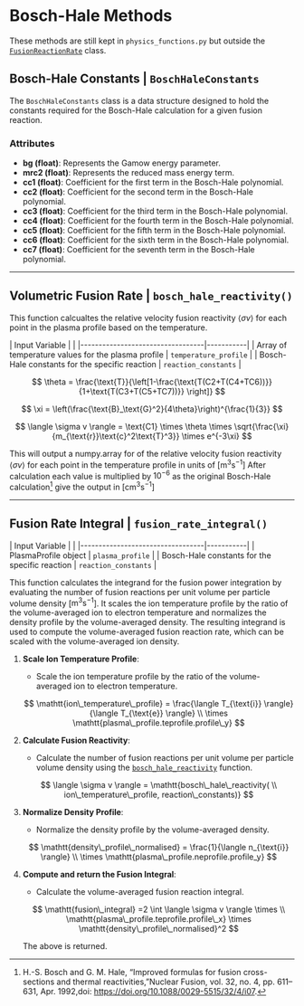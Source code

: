 # Bosch-Hale Methods

These methods are still kept in `physics_functions.py` but outside the [`FusionReactionRate`](plasma_reactions.md) class.

## Bosch-Hale Constants | `BoschHaleConstants`

The `BoschHaleConstants` class is a data structure designed to hold the constants required for the Bosch-Hale calculation for a given fusion reaction.

### Attributes

- **bg (float)**: Represents the Gamow energy parameter.
- **mrc2 (float)**: Represents the reduced mass energy term.
- **cc1 (float)**: Coefficient for the first term in the Bosch-Hale polynomial.
- **cc2 (float)**: Coefficient for the second term in the Bosch-Hale polynomial.
- **cc3 (float)**: Coefficient for the third term in the Bosch-Hale polynomial.
- **cc4 (float)**: Coefficient for the fourth term in the Bosch-Hale polynomial.
- **cc5 (float)**: Coefficient for the fifth term in the Bosch-Hale polynomial.
- **cc6 (float)**: Coefficient for the sixth term in the Bosch-Hale polynomial.
- **cc7 (float)**: Coefficient for the seventh term in the Bosch-Hale polynomial.

--------------------------

## Volumetric Fusion Rate | `bosch_hale_reactivity()`

This function calcualtes the relative velocity fusion reactivity $\langle \sigma v \rangle$ for each point in the plasma profile based on the temperature.

 |  Input Variable             |    |
    |----------------------------------|-----------|
    | Array of temperature values for the plasma profile            | `temperature_profile`  |
    | Bosch-Hale constants for the specific reaction                   | `reaction_constants`  |

$$
\theta = \frac{\text{T}}{\left[1-\frac{\text{T(C2+T(C4+TC6))}}{1+\text{T(C3+T(C5+TC7))}}  \right]}
$$

$$
\xi = \left(\frac{\text{B}_\text{G}^2}{4\theta}\right)^{\frac{1}{3}}
$$

$$
\langle \sigma v \rangle = \text{C1} \times \theta \times \sqrt{\frac{\xi}{m_{\text{r}}\text{c}^2\text{T}^3}} \times e^{-3\xi}
$$

This will output a numpy.array for of the relative velocity fusion reactivity $\langle \sigma v \rangle$ for each point in the temperature profile in units of $[\text{m}^3\text{s}^{-1}]$ After calculation each value is multiplied by $10^{-6}$ as the original Bosch-Hale calculation[^1] give the output in $[\text{cm}^3\text{s}^{-1}]$

--------------------------------

## Fusion Rate Integral | `fusion_rate_integral()`

|  Input Variable             |    |
    |----------------------------------|-----------|
    | PlasmaProfile object            | `plasma_profile`  |
    | Bosch-Hale constants for the specific reaction                   | `reaction_constants`  |

This function calculates the integrand for the fusion power integration by evaluating the number of fusion reactions per unit volume per particle volume density [$\text{m}^3\text{s}^{-1}$]. It scales the ion temperature profile by the ratio of the volume-averaged ion to electron temperature and normalizes the density profile by the volume-averaged density. The resulting integrand is used to compute the volume-averaged fusion reaction rate, which can be scaled with the volume-averaged ion density.

1. **Scale Ion Temperature Profile**: 
    - Scale the ion temperature profile by the ratio of the volume-averaged ion to electron temperature.

    $$
    \mathtt{ion\_temperature\_profile} = \frac{\langle T_{\text{i}} \rangle}{\langle T_{\text{e}} \rangle} \\
    \times \mathtt{plasma\_profile.teprofile.profile\_y}
    $$

2. **Calculate Fusion Reactivity**:
    - Calculate the number of fusion reactions per unit volume per particle volume density using the [`bosch_hale_reactivity`](#volumetric-fusion-rate--bosch_hale_reactivity) function.

    $$
    \langle \sigma v \rangle = \mathtt{bosch\_hale\_reactivity( \\
    ion\_temperature\_profile, reaction\_constants)}
    $$

3. **Normalize Density Profile**:
    - Normalize the density profile by the volume-averaged density.

    $$
    \mathtt{density\_profile\_normalised} = \frac{1}{\langle n_{\text{i}} \rangle} \\
    \times \mathtt{plasma\_profile.neprofile.profile_y}
    $$

4. **Compute and return the Fusion Integral**:
    - Calculate the volume-averaged fusion reaction integral.

    $$
    \mathtt{fusion\_integral} =2 \int \langle \sigma v \rangle \times \\
    \mathtt{plasma\_profile.teprofile.profile\_x} \times \mathtt{density\_profile\_normalised}^2
    $$

    The above is returned.


[^1]: H.-S. Bosch and G. M. Hale, “Improved formulas for fusion       cross-sections and thermal reactivities,”Nuclear Fusion, vol. 32, no. 4, pp. 611–631, Apr. 1992,doi: https://doi.org/10.1088/0029-5515/32/4/i07.
